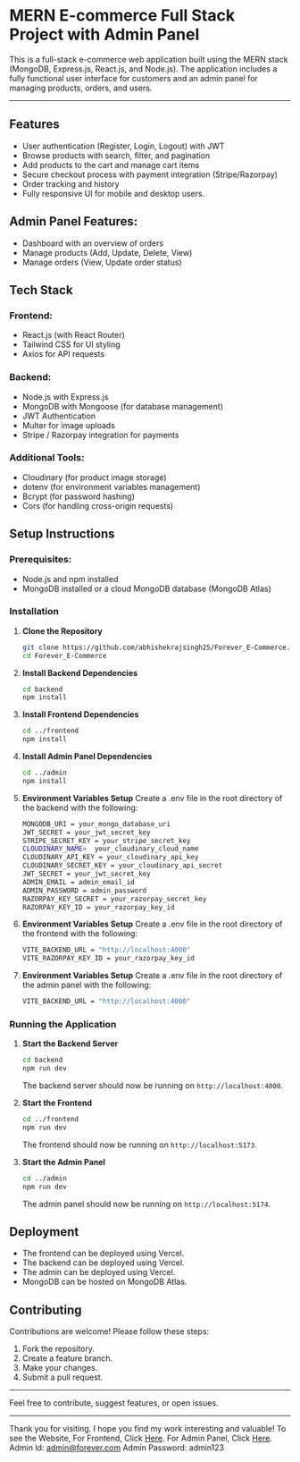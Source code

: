 # MERN E-commerce Full Stack Project with Admin Panel

This is a full-stack e-commerce web application built using the MERN stack (MongoDB, Express.js, React.js, and Node.js). The application includes a fully functional user interface for customers and an admin panel for managing products, orders, and users.

---

## Features

- User authentication (Register, Login, Logout) with JWT
- Browse products with search, filter, and pagination
- Add products to the cart and manage cart items
- Secure checkout process with payment integration (Stripe/Razorpay)
- Order tracking and history
- Fully responsive UI for mobile and desktop users.

## Admin Panel Features:

- Dashboard with an overview of orders
- Manage products (Add, Update, Delete, View)
- Manage orders (View, Update order status)

## Tech Stack

### Frontend:

- React.js (with React Router)
- Tailwind CSS for UI styling
- Axios for API requests

### Backend:

- Node.js with Express.js
- MongoDB with Mongoose (for database management)
- JWT Authentication
- Multer for image uploads
- Stripe / Razorpay integration for payments

### Additional Tools:

- Cloudinary (for product image storage)
- dotenv (for environment variables management)
- Bcrypt (for password hashing)
- Cors (for handling cross-origin requests)

## Setup Instructions

### Prerequisites:

- Node.js and npm installed
- MongoDB installed or a cloud MongoDB database (MongoDB Atlas)

### Installation

1. **Clone the Repository**
   ```bash
   git clone https://github.com/abhishekrajsingh25/Forever_E-Commerce.git
   cd Forever_E-Commerce
   ```

2. **Install Backend Dependencies**
   ```bash
   cd backend
   npm install
   ```

3. **Install Frontend Dependencies**
   ```bash
   cd ../frontend
   npm install
   ```
   
4. **Install Admin Panel Dependencies**
   ```bash
   cd ../admin
   npm install
   ```
   
5. **Environment Variables Setup**
   Create a .env file in the root directory of the backend with the following:
   ```bash
   MONGODB_URI = your_mongo_database_uri
   JWT_SECRET = your_jwt_secret_key
   STRIPE_SECRET_KEY = your_stripe_secret_key
   CLOUDINARY_NAME=  your_cloudinary_cloud_name
   CLOUDINARY_API_KEY = your_cloudinary_api_key
   CLOUDINARY_SECRET_KEY = your_cloudinary_api_secret
   JWT_SECRET = your_jwt_secret_key
   ADMIN_EMAIL = admin_email_id
   ADMIN_PASSWORD = admin_password
   RAZORPAY_KEY_SECRET = your_razorpay_secret_key
   RAZORPAY_KEY_ID = your_razorpay_key_id
   ```

6. **Environment Variables Setup**
   Create a .env file in the root directory of the frontend with the following:
   ```bash
   VITE_BACKEND_URL = "http://localhost:4000"
   VITE_RAZORPAY_KEY_ID = your_razorpay_key_id
   ```
   
7. **Environment Variables Setup**
   Create a .env file in the root directory of the admin panel with the following:
   ```bash
   VITE_BACKEND_URL = "http://localhost:4000"
   ```
   
### Running the Application

1. **Start the Backend Server**
   ```bash
   cd backend
   npm run dev
   ```
   The backend server should now be running on `http://localhost:4000`.

2. **Start the Frontend**
   ```bash
   cd ../frontend
   npm run dev
   ```
   The frontend should now be running on `http://localhost:5173`.

3. **Start the Admin Panel**
   ```bash
   cd ../admin
   npm run dev
   ```
   The admin panel should now be running on `http://localhost:5174`.

## Deployment

- The frontend can be deployed using Vercel.
- The backend can be deployed using Vercel.
- The admin can be deployed using Vercel.
- MongoDB can be hosted on MongoDB Atlas.

## Contributing

Contributions are welcome! Please follow these steps:

1. Fork the repository.
2. Create a feature branch.
3. Make your changes.
4. Submit a pull request.

---

Feel free to contribute, suggest features, or open issues.

---

Thank you for visiting. I hope you find my work interesting and valuable! To see the Website, 
For Frontend, Click <a href="https://forever-ecommerce-abhishekrajsingh.vercel.app/" >Here</a>.
For Admin Panel, Click <a href="https://forever-ecommerce-admin-abhishekrajsingh.vercel.app/" >Here</a>.
Admin Id: admin@forever.com
Admin Password: admin123
